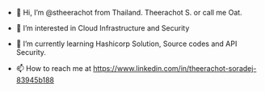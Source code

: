 - 👋 Hi, I’m @stheerachot from Thailand. Theerachot S. or call me Oat.
- 👀 I’m interested in Cloud Infrastructure and Security
- 🌱 I’m currently learning Hashicorp Solution, Source codes and API Security.

- 📫 How to reach me at https://www.linkedin.com/in/theerachot-soradej-83945b188

<!---
stheerachot/stheerachot is a ✨ special ✨ repository because its `README.md` (this file) appears on your GitHub profile.
You can click the Preview link to take a look at your changes.
--->
